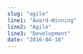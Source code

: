 ```yaml
---
slug: "agile"
line1: "Award-Winning"
line2: "Agile"
line3: "Development"
date: "2016-04-18"
---
```

